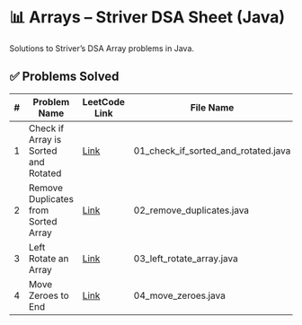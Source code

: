 # 📊 Arrays – Striver DSA Sheet (Java)

Solutions to Striver’s DSA Array problems in Java.

## ✅ Problems Solved

| #  | Problem Name                                | LeetCode Link                                                                 | File Name                          | Status  |
|----|---------------------------------------------|--------------------------------------------------------------------------------|------------------------------------|---------|
| 1  | Check if Array is Sorted and Rotated        | [Link](https://leetcode.com/problems/check-if-array-is-sorted-and-rotated/)   | 01_check_if_sorted_and_rotated.java | ✅ Done |
| 2  | Remove Duplicates from Sorted Array         | [Link](https://leetcode.com/problems/remove-duplicates-from-sorted-array/)    | 02_remove_duplicates.java          | ✅ Done |
| 3  | Left Rotate an Array                        | [Link](https://leetcode.com/problems/rotate-array/)                            | 03_left_rotate_array.java          | ✅ Done |
| 4  | Move Zeroes to End                          | [Link](https://leetcode.com/problems/move-zeroes/)                             | 04_move_zeroes.java                | ✅ Done |
